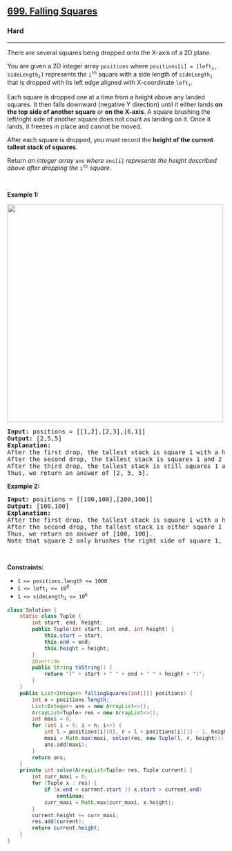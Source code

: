 <h2><a href="https://leetcode.com/problems/falling-squares">699. Falling Squares</a></h2><h3>Hard</h3><hr><p>There are several squares being dropped onto the X-axis of a 2D plane.</p>

<p>You are given a 2D integer array <code>positions</code> where <code>positions[i] = [left<sub>i</sub>, sideLength<sub>i</sub>]</code> represents the <code>i<sup>th</sup></code> square with a side length of <code>sideLength<sub>i</sub></code> that is dropped with its left edge aligned with X-coordinate <code>left<sub>i</sub></code>.</p>

<p>Each square is dropped one at a time from a height above any landed squares. It then falls downward (negative Y direction) until it either lands <strong>on the top side of another square</strong> or <strong>on the X-axis</strong>. A square brushing the left/right side of another square does not count as landing on it. Once it lands, it freezes in place and cannot be moved.</p>

<p>After each square is dropped, you must record the <strong>height of the current tallest stack of squares</strong>.</p>

<p>Return <em>an integer array </em><code>ans</code><em> where </em><code>ans[i]</code><em> represents the height described above after dropping the </em><code>i<sup>th</sup></code><em> square</em>.</p>

<p>&nbsp;</p>
<p><strong class="example">Example 1:</strong></p>
<img alt="" src="https://assets.leetcode.com/uploads/2021/04/28/fallingsq1-plane.jpg" style="width: 500px; height: 505px;" />
<pre>
<strong>Input:</strong> positions = [[1,2],[2,3],[6,1]]
<strong>Output:</strong> [2,5,5]
<strong>Explanation:</strong>
After the first drop, the tallest stack is square 1 with a height of 2.
After the second drop, the tallest stack is squares 1 and 2 with a height of 5.
After the third drop, the tallest stack is still squares 1 and 2 with a height of 5.
Thus, we return an answer of [2, 5, 5].
</pre>

<p><strong class="example">Example 2:</strong></p>

<pre>
<strong>Input:</strong> positions = [[100,100],[200,100]]
<strong>Output:</strong> [100,100]
<strong>Explanation:</strong>
After the first drop, the tallest stack is square 1 with a height of 100.
After the second drop, the tallest stack is either square 1 or square 2, both with heights of 100.
Thus, we return an answer of [100, 100].
Note that square 2 only brushes the right side of square 1, which does not count as landing on it.
</pre>

<p>&nbsp;</p>
<p><strong>Constraints:</strong></p>

<ul>
	<li><code>1 &lt;= positions.length &lt;= 1000</code></li>
	<li><code>1 &lt;= left<sub>i</sub> &lt;= 10<sup>8</sup></code></li>
	<li><code>1 &lt;= sideLength<sub>i</sub> &lt;= 10<sup>6</sup></code></li>
</ul>

```java
class Solution {
    static class Tuple {
        int start, end, height;
        public Tuple(int start, int end, int height) {
            this.start = start;
            this.end = end;
            this.height = height;
        }
        @Override
        public String toString() {
            return "(" + start + " " + end + " " + height + ")";
        }
    }
    public List<Integer> fallingSquares(int[][] positions) {
        int n = positions.length;
        List<Integer> ans = new ArrayList<>();
        ArrayList<Tuple> res = new ArrayList<>();
        int maxi = 0;
        for (int i = 0; i < n; i++) {
            int l = positions[i][0], r = l + positions[i][1] - 1, height = positions[i][1];
            maxi = Math.max(maxi, solve(res, new Tuple(l, r, height)));
            ans.add(maxi);
        }
        return ans;
    }
    private int solve(ArrayList<Tuple> res, Tuple current) {
        int curr_maxi = 0;
        for (Tuple x : res) {
            if (x.end < current.start || x.start > current.end)
                continue;
            curr_maxi = Math.max(curr_maxi, x.height);
        }
        current.height += curr_maxi;
        res.add(current);
        return current.height;
    }
}
```
